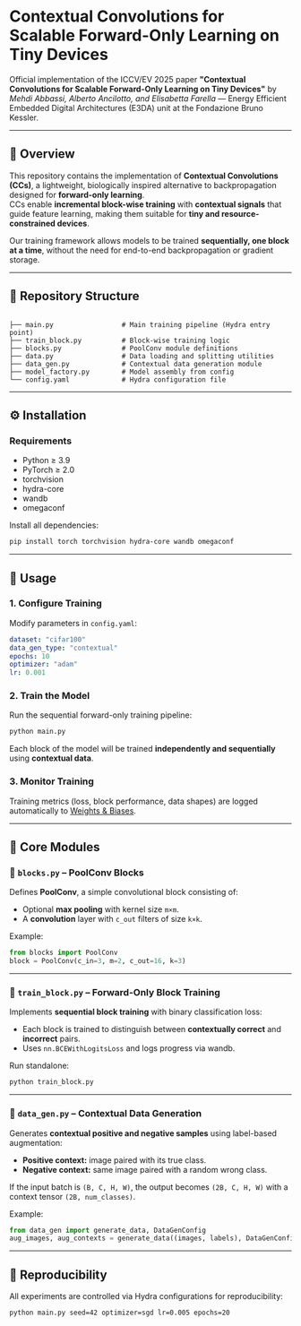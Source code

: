# Contextual Convolutions for Scalable Forward-Only Learning on Tiny Devices

Official implementation of the ICCV/EV 2025 paper **"Contextual Convolutions for Scalable Forward-Only Learning on Tiny Devices"** by *Mehdi Abbassi, Alberto Ancilotto, and Elisabetta Farella* — Energy Efficient Embedded Digital Architectures (E3DA) unit at the Fondazione Bruno Kessler.

---

## 🧠 Overview
This repository contains the implementation of **Contextual Convolutions (CCs)**, a lightweight, biologically inspired alternative to backpropagation designed for **forward-only learning**.  
CCs enable **incremental block-wise training** with **contextual signals** that guide feature learning, making them suitable for **tiny and resource-constrained devices**.

Our training framework allows models to be trained **sequentially, one block at a time**, without the need for end-to-end backpropagation or gradient storage.

---

## 📁 Repository Structure
```

├── main.py                 # Main training pipeline (Hydra entry point)
├── train_block.py          # Block-wise training logic
├── blocks.py               # PoolConv module definitions
├── data.py                 # Data loading and splitting utilities
├── data_gen.py             # Contextual data generation module
├── model_factory.py        # Model assembly from config
└── config.yaml             # Hydra configuration file

````

---

## ⚙️ Installation
### Requirements
- Python ≥ 3.9  
- PyTorch ≥ 2.0  
- torchvision  
- hydra-core  
- wandb  
- omegaconf  

Install all dependencies:
```bash
pip install torch torchvision hydra-core wandb omegaconf
````

---

## 🚀 Usage

### 1. Configure Training

Modify parameters in `config.yaml`:

```yaml
dataset: "cifar100"
data_gen_type: "contextual"
epochs: 10
optimizer: "adam"
lr: 0.001
```

### 2. Train the Model

Run the sequential forward-only training pipeline:

```bash
python main.py
```

Each block of the model will be trained **independently and sequentially** using **contextual data**.

### 3. Monitor Training

Training metrics (loss, block performance, data shapes) are logged automatically to [Weights & Biases](https://wandb.ai).

---

## 🧩 Core Modules

### 🧱 `blocks.py` – PoolConv Blocks

Defines **PoolConv**, a simple convolutional block consisting of:

* Optional **max pooling** with kernel size `m×m`.
* A **convolution** layer with `c_out` filters of size `k×k`.

Example:

```python
from blocks import PoolConv
block = PoolConv(c_in=3, m=2, c_out=16, k=3)
```

---

### 🔁 `train_block.py` – Forward-Only Block Training

Implements **sequential block training** with binary classification loss:

* Each block is trained to distinguish between **contextually correct** and **incorrect** pairs.
* Uses `nn.BCEWithLogitsLoss` and logs progress via wandb.

Run standalone:

```bash
python train_block.py
```

---

### 🧩 `data_gen.py` – Contextual Data Generation

Generates **contextual positive and negative samples** using label-based augmentation:

* **Positive context:** image paired with its true class.
* **Negative context:** same image paired with a random wrong class.

If the input batch is `(B, C, H, W)`, the output becomes `(2B, C, H, W)` with a context tensor `(2B, num_classes)`.

Example:

```python
from data_gen import generate_data, DataGenConfig
aug_images, aug_contexts = generate_data((images, labels), DataGenConfig())
```

---

## 🧪 Reproducibility

All experiments are controlled via Hydra configurations for reproducibility:

```bash
python main.py seed=42 optimizer=sgd lr=0.005 epochs=20
```

<!-- ---

## 📄 Citation

If you find this work useful, please cite:

```bibtex
@inproceedings{abbassi2025contextual,
  title={Contextual Convolutions for Scalable Forward-Only Learning on Tiny Devices},
  author={Abbassi, Mehdi and Ancilotto, Alberto and Farella, Elisabetta},
  booktitle={Proceedings of the IEEE/CVF International Conference on Computer Vision (ICCV)},
  year={2025}
}
``` -->
